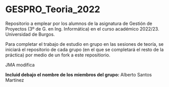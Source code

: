 # GESPRO_Teoria_2022
Repositorio a emplear por los alumnos de la asignatura de Gestión de Proyectos (3º de G. en Ing. Informática) en el curso académico 2022/23. Universidad de Burgos.

Para completar el trabajo de estudio en grupo en las sesiones de teoría, se iniciará el repositorio de cada grupo (en el que se completará el resto de la práctica) por medio de un fork a este repositiorio.


JMA modifica

**Incluid debajo el nombre de los miembros del grupo:**
Alberto Santos Martínez